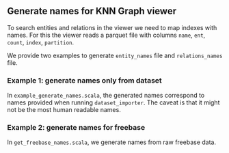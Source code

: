 ## Generate names for KNN Graph viewer

To search entities and relations in the viewer we need to map indexes with names. 
For this the viewer reads a parquet file with columns `name`, `ent`, `count`, `index`, `partition`.

We provide two examples to generate `entity_names` file and `relations_names` file.

### Example 1: generate names only from dataset

In `example_generate_names.scala`, the generated names correspond to names provided when running `dataset_importer`.
The caveat is that it might not be the most human readable names.


### Example 2: generate names for freebase

In `get_freebase_names.scala`, we generate names from raw freebase data.